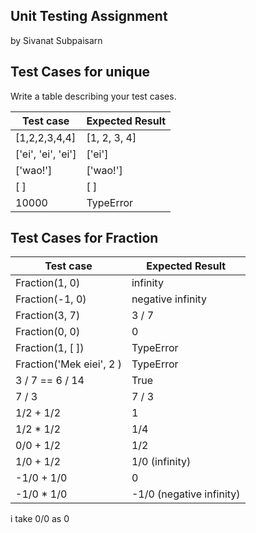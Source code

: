 ## Unit Testing Assignment

by Sivanat Subpaisarn


## Test Cases for unique

Write a table describing your test cases.

| Test case              |  Expected Result    |
|------------------------|---------------------|
| [1,2,2,3,4,4]          |  [1, 2, 3, 4]       |
| ['ei', 'ei', 'ei']     |  ['ei']             |
| ['wao!']               |  ['wao!']         |
| [ ]              | [ ]  |
| 10000   |  TypeError      |


## Test Cases for Fraction

| Test case              |  Expected Result    |
|------------------------|---------------------|
| Fraction(1, 0)                  |  infinity           |
| Fraction(-1, 0)                  |  negative infinity  |
| Fraction(3, 7)                 |  3 / 7              |
|Fraction(0, 0)| 0|
| Fraction(1, [ ]) | TypeError|
| Fraction('Mek eiei', 2 )         |TypeError |
| 3 / 7 == 6 / 14        |  True               |
| 7 / 3                  |  7 / 3              |
| 1/2 + 1/2              |  1                  |
| 1/2 * 1/2              |  1/4                |
|0/0 + 1/2| 1/2|
|1/0 + 1/2 | 1/0 (infinity)|
|-1/0 + 1/0|0|
|-1/0 * 1/0|-1/0 (negative infinity)|

i take 0/0 as 0